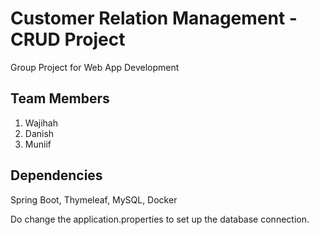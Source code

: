 # Customer Relation Management - CRUD Project
Group Project for Web App Development 
## Team Members
1) Wajihah
2) Danish
3) Muniif

## Dependencies
Spring Boot, Thymeleaf, MySQL, Docker

Do change the application.properties to set up the database connection.
